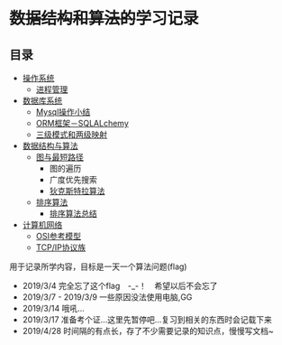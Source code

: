 # ~~数据结构和算法的~~学习记录

## 目录
- [操作系统](./操作系统)
  - [进程管理](./操作系统/进程管理.md)
- [数据库系统](./数据库系统)
  - [Mysql操作小结](./数据库系统/Mysql操作小结.md)
  - [ORM框架－SQLALchemy](./数据库系统/ORM框架－SQLALchemy.md)
  - [三级模式和两级映射](./数据库系统/三级模式和两级映射.md)
- [数据结构与算法](./数据结构与算法)
  - [图与最短路径](./数据结构与算法/图与最短路径)
    - 图的遍历
    - 广度优先搜索
    - [狄克斯特拉算法](./数据结构与算法/图与最短路径/狄克斯特拉算法.md)
  - [排序算法](./数据结构与算法/排序)
    - [排序算法总结](./数据结构与算法/排序/README.md)
- [计算机网络](./计算机网络)
  - [OSI参考模型](./计算机网络/OSI参考模型.md)
  - [TCP/IP协议族](./计算机网络/TCP\IP协议族.md)

用于记录所学内容，目标是一天一个算法问题(flag)

- 2019/3/4 完全忘了这个flag　-_-！　希望以后不会忘了
- 2019/3/7 - 2019/3/9 一些原因没法使用电脑,GG
- 2019/3/14 哦吼...
- 2019/3/17 准备考个证...这里先暂停吧...复习到相关的东西时会记载下来
- 2019/4/28 时间隔的有点长，存了不少需要记录的知识点，慢慢写文档~